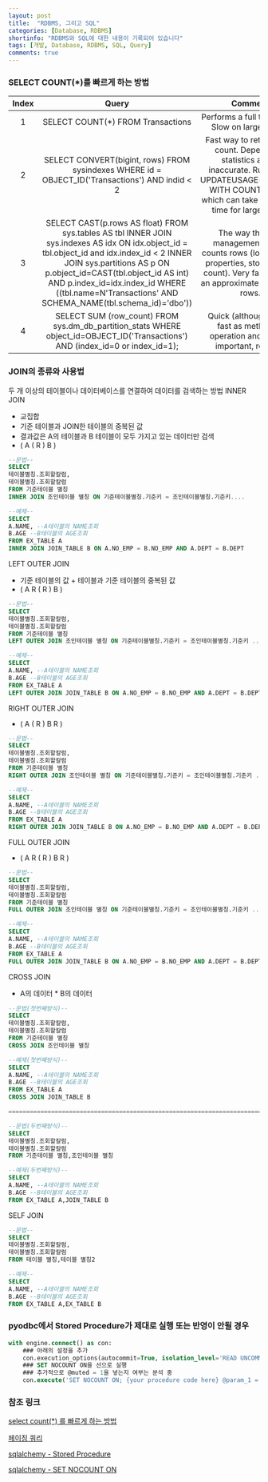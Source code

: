 ```yaml
---
layout: post
title:  "RDBMS, 그리고 SQL"
categories: [Database, RDBMS]
shortinfo: "RDBMS와 SQL에 대한 내용이 기록되어 있습니다"
tags: [개발, Database, RDBMS, SQL, Query]
comments: true
---
```


### SELECT COUNT(*)를 빠르게 하는 방법

|<center>Index</center>|<center>Query</center>|<center>Comment</center>|
|:--------------------:|:--------------------:|:----------------------:|
|1|SELECT COUNT(*) FROM Transactions|Performs a full table scan. Slow on large tables.|
|2|SELECT CONVERT(bigint, rows) FROM sysindexes WHERE id = OBJECT_ID('Transactions') AND indid < 2|Fast way to retrieve row count. Depends on statistics and is inaccurate. Run DBCC UPDATEUSAGE(Database) WITH COUNT_ROWS, which can take significant time for large tables.|
|3|SELECT CAST(p.rows AS float) FROM sys.tables AS tbl INNER JOIN sys.indexes AS idx ON idx.object_id = tbl.object_id and idx.index_id < 2 INNER JOIN sys.partitions AS p ON p.object_id=CAST(tbl.object_id AS int) AND p.index_id=idx.index_id WHERE ((tbl.name=N'Transactions' AND SCHEMA_NAME(tbl.schema_id)='dbo'))|The way the SQL management studio counts rows (look at table properties, storage, row count). Very fast, but still an approximate number of rows.|
|4|SELECT SUM (row_count) FROM sys.dm_db_partition_stats WHERE object_id=OBJECT_ID('Transactions') AND (index_id=0 or index_id=1);|Quick (although not as fast as method 2) operation and equally important, reliable.|

### JOIN의 종류와 사용법
두 개 이상의 테이블이나 데이터베이스를 연결하여 데이터를 검색하는 방법
INNER JOIN
- 교집합
- 기준 테이블과 JOIN한 테이블의 중복된 값
- 결과값은 A의 테이블과 B 테이블이 모두 가지고 있는 데이터만 검색
- (  A  ( R )  B  )
```sql
--문법--
SELECT
테이블별칭.조회할칼럼,
테이블별칭.조회할칼럼
FROM 기준테이블 별칭
INNER JOIN 조인테이블 별칭 ON 기준테이블별칭.기준키 = 조인테이블별칭.기준키....

--예제--
SELECT
A.NAME, --A테이블의 NAME조회
B.AGE --B테이블의 AGE조회
FROM EX_TABLE A
INNER JOIN JOIN_TABLE B ON A.NO_EMP = B.NO_EMP AND A.DEPT = B.DEPT
```
LEFT OUTER JOIN
- 기준 테이블의 값 + 테이블과 기준 테이블의 중복된 값
- (  A R  ( R )  B  )
```sql
--문법--
SELECT
테이블별칭.조회할칼럼,
테이블별칭.조회할칼럼
FROM 기준테이블 별칭
LEFT OUTER JOIN 조인테이블 별칭 ON 기준테이블별칭.기준키 = 조인테이블별칭.기준키 .....

--예제--
SELECT
A.NAME, --A테이블의 NAME조회
B.AGE --B테이블의 AGE조회
FROM EX_TABLE A
LEFT OUTER JOIN JOIN_TABLE B ON A.NO_EMP = B.NO_EMP AND A.DEPT = B.DEPT
```
RIGHT OUTER JOIN
- (  A  ( R )  B R  )
```sql
--문법--
SELECT
테이블별칭.조회할칼럼,
테이블별칭.조회할칼럼
FROM 기준테이블 별칭
RIGHT OUTER JOIN 조인테이블 별칭 ON 기준테이블별칭.기준키 = 조인테이블별칭.기준키 .....

--예제--
SELECT
A.NAME, --A테이블의 NAME조회
B.AGE --B테이블의 AGE조회
FROM EX_TABLE A
RIGHT OUTER JOIN JOIN_TABLE B ON A.NO_EMP = B.NO_EMP AND A.DEPT = B.DEPT
```
FULL OUTER JOIN
- (  A R  ( R )  B R  )
```sql
--문법--
SELECT
테이블별칭.조회할칼럼,
테이블별칭.조회할칼럼
FROM 기준테이블 별칭
FULL OUTER JOIN 조인테이블 별칭 ON 기준테이블별칭.기준키 = 조인테이블별칭.기준키 .....

--예제--
SELECT
A.NAME, --A테이블의 NAME조회
B.AGE --B테이블의 AGE조회
FROM EX_TABLE A
FULL OUTER JOIN JOIN_TABLE B ON A.NO_EMP = B.NO_EMP AND A.DEPT = B.DEPT
```
CROSS JOIN
- A의 데이터 * B의 데이터
```sql
--문법(첫번째방식)--
SELECT
테이블별칭.조회할칼럼,
테이블별칭.조회할칼럼
FROM 기준테이블 별칭
CROSS JOIN 조인테이블 별칭

--예제(첫번째방식)--
SELECT
A.NAME, --A테이블의 NAME조회
B.AGE --B테이블의 AGE조회
FROM EX_TABLE A
CROSS JOIN JOIN_TABLE B

=====================================================================================

--문법(두번째방식)--
SELECT
테이블별칭.조회할칼럼,
테이블별칭.조회할칼럼
FROM 기준테이블 별칭,조인테이블 별칭

--예제(두번째방식)--
SELECT
A.NAME, --A테이블의 NAME조회
B.AGE --B테이블의 AGE조회
FROM EX_TABLE A,JOIN_TABLE B
```
SELF JOIN
```sql
--문법--
SELECT
테이블별칭.조회할칼럼,
테이블별칭.조회할칼럼
FROM 테이블 별칭,테이블 별칭2

--예제--
SELECT
A.NAME, --A테이블의 NAME조회
B.AGE --B테이블의 AGE조회
FROM EX_TABLE A,EX_TABLE B
```

### pyodbc에서 Stored Procedure가 제대로 실행 또는 반영이 안될 경우
```sql
with engine.connect() as con:
    ### 아래의 설정을 추가
    con.execution_options(autocommit=True, isolation_level='READ UNCOMMITTED')
    ### SET NOCOUNT ON을 선으로 실행
    ### 추가적으로 @muted = 1을 넣는지 여부는 분석 중
    con.execute('SET NOCOUNT ON; {your procedure code here} @param_1 = 'variable')
```

### 참조 링크
[select count(*) 를 빠르게 하는 방법](https://paulus78.tistory.com/entry/select-count-를-빠르게-하는-방법)

[페이징 쿼리](https://roqkffhwk.tistory.com/146)

[sqlalchemy - Stored Procedure](https://docs.sqlalchemy.org/en/13/core/connections.html)

[sqlalchemy - SET NOCOUNT ON](https://stackoverflow.com/questions/24458430/make-python-wait-for-stored-procedure-to-finish-executing)